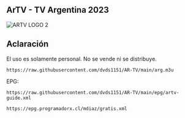 ## ArTV - TV Argentina 2023

![ARTV LOGO 2](https://github.com/dvds1151/AR-TV/assets/142638998/1337096b-8be7-425c-b736-266bcecb640d)

## Aclaración
El uso es solamente personal. No se vende ni se distribuye.

```
https://raw.githubusercontent.com/dvds1151/AR-TV/main/arg.m3u
```
EPG:
```
https://raw.githubusercontent.com/dvds1151/AR-TV/main/epg/artv-guide.xml
```

```
https://epg.programadorx.cl/mdiaz/gratis.xml
```

